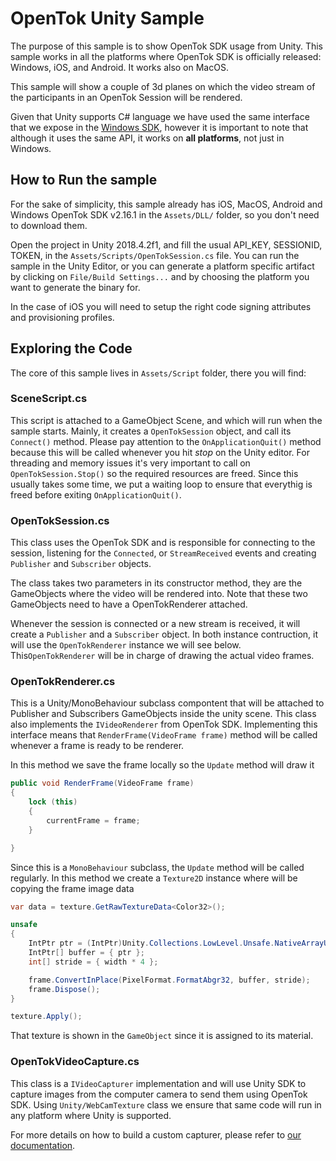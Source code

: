 OpenTok Unity Sample
================================

The purpose of this sample is to show OpenTok SDK usage from Unity. This sample works in all the platforms where OpenTok SDK is officially released: Windows, iOS, and Android. It works also on MacOS.

This sample will show a couple of 3d planes on which the video stream of the participants in an OpenTok Session will be rendered.

Given that Unity supports C# language we have used the same interface that we expose in the [Windows SDK](https://tokbox.com/developer/sdks/windows/reference/), however it is important to note that although it uses the same API, it works on **all platforms**, not just in Windows.

How to Run the sample
-------------------------

For the sake of simplicity, this sample already has iOS, MacOS, Android and Windows OpenTok SDK v2.16.1 in the `Assets/DLL/` folder, so you don't need to download them.

Open the project in Unity 2018.4.2f1, and fill the usual API_KEY, SESSIONID, TOKEN, in the `Assets/Scripts/OpenTokSession.cs` file.
You can run the sample in the Unity Editor, or you can generate a platform specific artifact by clicking on `File/Build Settings...` and by choosing the platform you want to generate the binary for.

In the case of iOS you will need to setup the right code signing attributes and provisioning profiles.

Exploring the Code
-----------------------

The core of this sample lives in `Assets/Script` folder, there you will find:

### SceneScript.cs

This script is attached to a GameObject Scene, and which will run when the sample starts. Mainly, it creates a `OpenTokSession` object, and call its `Connect()` method. Please pay attention to the `OnApplicationQuit()` method because this will be called whenever you hit _stop_ on the Unity editor. For threading and memory issues it's very important to call on `OpenTokSession.Stop()` so the required resources are freed. Since this usually takes some time, we put a waiting loop to ensure that everythig is freed before exiting `OnApplicationQuit()`.

### OpenTokSession.cs

This class uses the OpenTok SDK and is responsible for connecting to the session, listening for the `Connected`, or `StreamReceived` events and creating `Publisher` and `Subscriber` objects.

The class takes two parameters in its constructor method, they are the GameObjects where the video will be rendered into. Note that these two GameObjects need to have a OpenTokRenderer attached.

Whenever the session is connected or a new stream is received, it will create a `Publisher` and a `Subscriber` object. In both instance contruction, it will use the `OpenTokRenderer` instance we will see below. This`OpenTokRenderer` will be in charge of drawing the actual video frames.

### OpenTokRenderer.cs

This is a Unity/MonoBehaviour subclass compontent that will be attached to Publisher and Subscribers GameObjects inside the unity scene. This class also implements the `IVideoRenderer` from OpenTok SDK. Implementing this interface means that `RenderFrame(VideoFrame frame)` method will be called whenever a frame is ready to be renderer.

In this method we save the frame locally so the `Update` method will draw it

```csharp
public void RenderFrame(VideoFrame frame)
{
    lock (this)
    {
        currentFrame = frame;
    }

}
```

Since this is a `MonoBehaviour` subclass, the `Update` method will be called regularly. In this method we create a `Texture2D` instance where will be copying the frame image data

```csharp
var data = texture.GetRawTextureData<Color32>();

unsafe
{
    IntPtr ptr = (IntPtr)Unity.Collections.LowLevel.Unsafe.NativeArrayUnsafeUtility.GetUnsafePtr<Color32>(data);
    IntPtr[] buffer = { ptr };
    int[] stride = { width * 4 };

    frame.ConvertInPlace(PixelFormat.FormatAbgr32, buffer, stride);
    frame.Dispose();
}

texture.Apply();
```

That texture is shown in the `GameObject` since it is assigned to its material.

### OpenTokVideoCapture.cs

This class is a `IVideoCapturer` implementation and will use Unity SDK to capture images from the computer camera to send them using OpenTok SDK. Using `Unity/WebCamTexture` class we ensure that same code will run in any platform where Unity is supported.

For more details on how to build a custom capturer, please refer to [our documentation](https://tokbox.com/developer/sdks/windows/reference/interface_open_tok_1_1_i_video_capturer.html).
